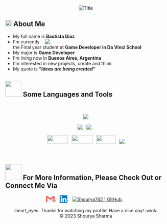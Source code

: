 <div align="center">
  <img src="https://readme-typing-svg.herokuapp.com?font=Architects+Daughter&color=%2767E8&size=50&center=true&vCenter=true&height=60&width=600&lines=Hi!+I'm+Bauti;TN+is+me!!!;Welcome+to+my+profile!" alt="Title"></img>
</div>

## <img src="https://raw.githubusercontent.com/nixin72/nixin72/master/wave.gif" width="20px" height="20px"></img> About Me

-  My full name is **Bautista Diaz** <img src="https://raw.githubusercontent.com/BautistaDiaz04/Dis.niveles/refs/heads/main/47c9f5f2-b81e-4142-826a-5f4d006615a5.png?token=GHSAT0AAAAAADG4PIVNIBVDCUYB3JGPMY2A2DMGWUQ"  width="380" align="right"/>
-  I'm currently the Final year student at **Game Developer in Da Vinci School**
-  My major is **Game Developer**
-  I'm living now in **Buenos Aires, Argentina**
-  I'm interested in new projects, create and think 
-  My quote is **_"Ideas are being created"_**
## <img src="https://media2.giphy.com/media/QssGEmpkyEOhBCb7e1/giphy.gif?cid=ecf05e47a0n3gi1bfqntqmob8g9aid1oyj2wr3ds3mg700bl&rid=giphy.gif" width="50px" height="50px"> Some Languages and Tools

<br>

<p  align="center">

<img src="https://img.shields.io/badge/unity-%23000000.svg?style=for-the-badge&logo=unity&logoColor=white" height="100"/>
  </p>
  
<p  align="center">

 


  </p>
  <p  align="center">

<img src="https://img.shields.io/badge/c%23-%23239120.svg?style=for-the-badge&logo=csharp&logoColor=white" height="25"/>
  &nbsp;
<img src="https://img.shields.io/badge/github-%23121011.svg?style=for-the-badge&logo=github&logoColor=white" height="25"/>
  &nbsp;
  
 <p  align="center">

<img src="https://1000marcas.net/wp-content/uploads/2021/06/ZBrush-Logo.jpg" height="28" width="65">
  &nbsp;

<img src="https://i.servimg.com/u/f11/18/18/55/83/autode10.jpg" height="28" width="65">
&nbsp;
  
  <img src="https://uxwing.com/wp-content/themes/uxwing/download/brands-and-social-media/adobe-substance-3d-painter-icon.png" height="28"  width="60">
&nbsp;
  
<img src="https://img.shields.io/badge/Visual_Studio_Code-0078D4?style=for-the-badge&logo=visual%20studio%20code&logoColor=white" height="25">
</p>
<p align="center">


</p>
<br>

## <img src='https://raw.githubusercontent.com/ShahriarShafin/ShahriarShafin/main/Assets/handshake.gif' width="50px" height="50px"> For More Information, Please Check Out or Connect Me Via

<p align="center">
  <a href="sshourya17@gmail.com" >
    <img align="center" alt="Shourya742 | Gmail" width="26px" src="https://github.com/SatYu26/SatYu26/blob/master/Assets/Gmail.svg" />
  </a> &nbsp;&nbsp;
  
  <a href="https://www.linkedin.com/in/shourya-sharma-65b5351a7/" target="_blank">
    <img align="center" alt="Shourya742 | Linkedin" width="24px" src="https://github.com/SatYu26/SatYu26/blob/master/Assets/Linkedin.svg" />
  </a> &nbsp;&nbsp;
  
  <a href="https://profile-summary-for-github.herokuapp.com/user/Shourya742" target="_blank">
    <img align="center" alt="Shourya742 | GitHub" width="26px" src="https://upload.wikimedia.org/wikipedia/commons/thumb/a/ae/Github-desktop-logo-symbol.svg/1024px-Github-desktop-logo-symbol.svg.png" />
  </a> &nbsp;&nbsp;
  
<p>

<div align="center">
  :heart_eyes: Thanks for watching my profile! Have a nice day! :wink: <br/>
  &copy; 2023 Shourya Sharma
</div>

